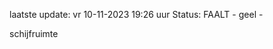 laatste update: 
vr 10-11-2023 19:26   uur 
Status: FAALT - geel - 
<div class="service Y">schijfruimte</div>